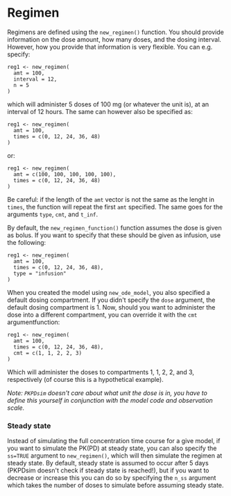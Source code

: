 # Regimen

Regimens are defined using the `new_regimen()` function. You should provide information on the dose amount, how many doses, and the dosing interval. However, how you provide that information is very flexible. You can e.g. specify:

    reg1 <- new_regimen(
      amt = 100,
      interval = 12,
      n = 5
    )

which will administer 5 doses of 100 mg (or whatever the unit is), at an interval of 12 hours. The same can however also be specified as:

    reg1 <- new_regimen(
      amt = 100,
      times = c(0, 12, 24, 36, 48)
    )

or:

    reg1 <- new_regimen(
      amt = c(100, 100, 100, 100, 100),
      times = c(0, 12, 24, 36, 48)
    )

Be careful: if the length of the `amt` vector is not the same as the lenght in `times`, the function will repeat the first `amt` specified. The same goes for the arguments `type`, `cmt`, and `t_inf`.

By default, the `new_regimen_function()` function assumes the dose is given as bolus. If you want to specify that these should be given as infusion, use the following:

    reg1 <- new_regimen(
      amt = 100,
      times = c(0, 12, 24, 36, 48),
      type = "infusion"
    )

When you created the model using `new_ode_model`, you also specified a default dosing compartment. If you didn't specify the `dose` argument, the default dosing compartment is 1. Now, should you want to administer the dose into a different compartment, you can override it with the `cmt` argumentfunction:

    reg1 <- new_regimen(
      amt = 100,
      times = c(0, 12, 24, 36, 48),
      cmt = c(1, 1, 2, 2, 3)
    )

Which will administer the doses to compartments 1, 1, 2, 2, and 3, respectively (of course this is a hypothetical example).

*Note: `PKPDsim` doesn't care about what unit the dose is in, you have to define this yourself in conjunction with the model code and observation scale.*

### Steady state

Instead of simulating the full concentration time course for a give model,
if you want to simulate the PK(PD) at steady state, you can also specify
the `ss=TRUE` argument to `new_regimen()`, which will then simulate the
regimen at steady state. By default, steady state is assumed to occur after
5 days (PKPDsim doesn't check if steady state is reached!), but if you want
to decrease or increase this you can do so by specifying the `n_ss` argument
which takes the number of doses to simulate before assuming steady state.
